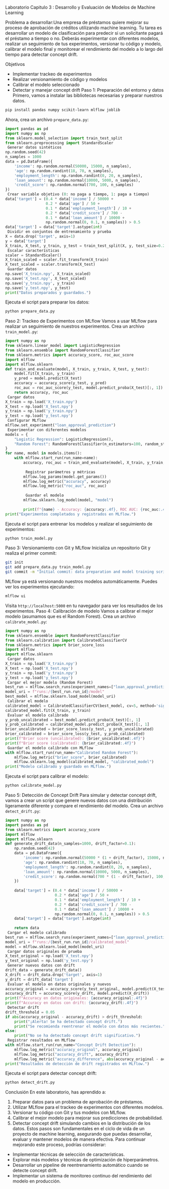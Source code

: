  Laboratorio Capitulo 3 : Desarrollo y Evaluación de Modelos de Machine Learning
 
Problema a desarrollar:Una empresa de préstamos quiere mejorar su proceso de aprobación de créditos utilizando machine learning. Tu tarea es desarrollar un modelo de clasificación para predecir si un solicitante pagará el préstamo a tiempo o no. Deberás experimentar con diferentes modelos, realizar un seguimiento de tus experimentos, versionar tu código y modelo, calibrar el modelo final y monitorear el rendimiento del modelo a lo largo del tiempo para detectar concept drift.

 Objetivos
- Implementar trackeo de experimentos
- Realizar versionamiento de código y modelos
- Calibrar el modelo seleccionado
- Detectar y manejar concept drift
 Paso 1: Preparación del entorno y datos
Primero, vamos a instalar las bibliotecas necesarias y preparar nuestros datos.
```bash
pip install pandas numpy scikit-learn mlflow joblib
```
Ahora, crea un archivo `prepare_data.py`:
```python
import pandas as pd
import numpy as np
from sklearn.model_selection import train_test_split
from sklearn.preprocessing import StandardScaler
 Generar datos sintéticos
np.random.seed(42)
n_samples = 1000
data = pd.DataFrame({
    'income': np.random.normal(50000, 15000, n_samples),
    'age': np.random.randint(18, 70, n_samples),
    'employment_length': np.random.randint(0, 20, n_samples),
    'loan_amount': np.random.normal(10000, 5000, n_samples),
    'credit_score': np.random.normal(700, 100, n_samples)
})
 Crear variable objetivo (0: no paga a tiempo, 1: paga a tiempo)
data['target'] = (0.4 * data['income'] / 50000 +
                  0.2 * data['age'] / 50 +
                  0.1 * data['employment_length'] / 10 +
                  0.2 * data['credit_score'] / 700 -
                  0.1 * data['loan_amount'] / 10000 +
                  np.random.normal(0, 0.1, n_samples)) > 0.5
data['target'] = data['target'].astype(int)
 Dividir en conjuntos de entrenamiento y prueba
X = data.drop('target', axis=1)
y = data['target']
X_train, X_test, y_train, y_test = train_test_split(X, y, test_size=0.2, random_state=42)
 Escalar características
scaler = StandardScaler()
X_train_scaled = scaler.fit_transform(X_train)
X_test_scaled = scaler.transform(X_test)
 Guardar datos
np.save('X_train.npy', X_train_scaled)
np.save('X_test.npy', X_test_scaled)
np.save('y_train.npy', y_train)
np.save('y_test.npy', y_test)
print("Datos preparados y guardados.")
```
Ejecuta el script para preparar los datos:
```bash
python prepare_data.py
```
 Paso 2: Trackeo de Experimentos con MLflow
Vamos a usar MLflow para realizar un seguimiento de nuestros experimentos. Crea un archivo `train_model.py`:
```python
import numpy as np
from sklearn.linear_model import LogisticRegression
from sklearn.ensemble import RandomForestClassifier
from sklearn.metrics import accuracy_score, roc_auc_score
import mlflow
import mlflow.sklearn
def train_and_evaluate(model, X_train, y_train, X_test, y_test):
    model.fit(X_train, y_train)
    y_pred = model.predict(X_test)
    accuracy = accuracy_score(y_test, y_pred)
    roc_auc = roc_auc_score(y_test, model.predict_proba(X_test)[:, 1])
    return accuracy, roc_auc
 Cargar datos
X_train = np.load('X_train.npy')
X_test = np.load('X_test.npy')
y_train = np.load('y_train.npy')
y_test = np.load('y_test.npy')
 Configurar MLflow
mlflow.set_experiment("loan_approval_prediction")
 Experimentar con diferentes modelos
models = {
    "Logistic Regression": LogisticRegression(),
    "Random Forest": RandomForestClassifier(n_estimators=100, random_state=42)
}
for name, model in models.items():
    with mlflow.start_run(run_name=name):
        accuracy, roc_auc = train_and_evaluate(model, X_train, y_train, X_test, y_test)
        
         Registrar parámetros y métricas
        mlflow.log_params(model.get_params())
        mlflow.log_metric("accuracy", accuracy)
        mlflow.log_metric("roc_auc", roc_auc)
        
         Guardar el modelo
        mlflow.sklearn.log_model(model, "model")
        
        print(f"{name} - Accuracy: {accuracy:.4f}, ROC AUC: {roc_auc:.4f}")
print("Experimentos completados y registrados en MLflow.")
```
Ejecuta el script para entrenar los modelos y realizar el seguimiento de experimentos:
```bash
python train_model.py
```
 Paso 3: Versionamiento con Git y MLflow
Inicializa un repositorio Git y realiza el primer commit:
```bash
git init
git add prepare_data.py train_model.py
git commit -m "Initial commit: data preparation and model training scripts"
```
MLflow ya está versionando nuestros modelos automáticamente. Puedes ver los experimentos ejecutando:
```bash
mlflow ui
```
Visita `http://localhost:5000` en tu navegador para ver los resultados de los experimentos.
 Paso 4: Calibración de modelo
Vamos a calibrar el mejor modelo (asumamos que es el Random Forest). Crea un archivo `calibrate_model.py`:
```python
import numpy as np
from sklearn.ensemble import RandomForestClassifier
from sklearn.calibration import CalibratedClassifierCV
from sklearn.metrics import brier_score_loss
import mlflow
import mlflow.sklearn
 Cargar datos
X_train = np.load('X_train.npy')
X_test = np.load('X_test.npy')
y_train = np.load('y_train.npy')
y_test = np.load('y_test.npy')
 Cargar el mejor modelo (Random Forest)
best_run = mlflow.search_runs(experiment_names=["loan_approval_prediction"]).iloc[0]
model_uri = f"runs:/{best_run.run_id}/model"
best_model = mlflow.sklearn.load_model(model_uri)
 Calibrar el modelo
calibrated_model = CalibratedClassifierCV(best_model, cv=5, method='sigmoid')
calibrated_model.fit(X_train, y_train)
 Evaluar el modelo calibrado
y_prob_uncalibrated = best_model.predict_proba(X_test)[:, 1]
y_prob_calibrated = calibrated_model.predict_proba(X_test)[:, 1]
brier_uncalibrated = brier_score_loss(y_test, y_prob_uncalibrated)
brier_calibrated = brier_score_loss(y_test, y_prob_calibrated)
print(f"Brier score (uncalibrated): {brier_uncalibrated:.4f}")
print(f"Brier score (calibrated): {brier_calibrated:.4f}")
 Guardar el modelo calibrado con MLflow
with mlflow.start_run(run_name="Calibrated Random Forest"):
    mlflow.log_metric("brier_score", brier_calibrated)
    mlflow.sklearn.log_model(calibrated_model, "calibrated_model")
print("Modelo calibrado y guardado en MLflow.")
```
Ejecuta el script para calibrar el modelo:
```bash
python calibrate_model.py
```
 Paso 5: Detección de Concept Drift
Para simular y detectar concept drift, vamos a crear un script que genere nuevos datos con una distribución ligeramente diferente y compare el rendimiento del modelo. Crea un archivo `detect_drift.py`:
```python
import numpy as np
import pandas as pd
from sklearn.metrics import accuracy_score
import mlflow
import mlflow.sklearn
def generate_drift_data(n_samples=1000, drift_factor=0.1):
    np.random.seed(42)
    data = pd.DataFrame({
        'income': np.random.normal(50000 * (1 + drift_factor), 15000, n_samples),
        'age': np.random.randint(18, 70, n_samples),
        'employment_length': np.random.randint(0, 20, n_samples),
        'loan_amount': np.random.normal(10000, 5000, n_samples),
        'credit_score': np.random.normal(700 * (1 - drift_factor), 100, n_samples)
    })
    
    data['target'] = (0.4 * data['income'] / 50000 +
                      0.2 * data['age'] / 50 +
                      0.1 * data['employment_length'] / 10 +
                      0.2 * data['credit_score'] / 700 -
                      0.1 * data['loan_amount'] / 10000 +
                      np.random.normal(0, 0.1, n_samples)) > 0.5
    data['target'] = data['target'].astype(int)
    
    return data
 Cargar el modelo calibrado
best_run = mlflow.search_runs(experiment_names=["loan_approval_prediction"]).iloc[0]
model_uri = f"runs:/{best_run.run_id}/calibrated_model"
model = mlflow.sklearn.load_model(model_uri)
 Cargar datos originales de prueba
X_test_original = np.load('X_test.npy')
y_test_original = np.load('y_test.npy')
 Generar nuevos datos con drift
drift_data = generate_drift_data()
X_drift = drift_data.drop('target', axis=1)
y_drift = drift_data['target']
 Evaluar el modelo en datos originales y nuevos
accuracy_original = accuracy_score(y_test_original, model.predict(X_test_original))
accuracy_drift = accuracy_score(y_drift, model.predict(X_drift))
print(f"Accuracy en datos originales: {accuracy_original:.4f}")
print(f"Accuracy en datos con drift: {accuracy_drift:.4f}")
 Detectar drift
drift_threshold = 0.05
if abs(accuracy_original - accuracy_drift) > drift_threshold:
    print("¡Alerta! Se ha detectado concept drift.")
    print("Se recomienda reentrenar el modelo con datos más recientes.")
else:
    print("No se ha detectado concept drift significativo.")
 Registrar resultados en MLflow
with mlflow.start_run(run_name="Concept Drift Detection"):
    mlflow.log_metric("accuracy_original", accuracy_original)
    mlflow.log_metric("accuracy_drift", accuracy_drift)
    mlflow.log_metric("accuracy_difference", abs(accuracy_original - accuracy_drift))
print("Resultados de detección de drift registrados en MLflow.")
```
Ejecuta el script para detectar concept drift:
```bash
python detect_drift.py
```
 Conclusión
En este laboratorio, has aprendido a:
1. Preparar datos para un problema de aprobación de préstamos.
2. Utilizar MLflow para el trackeo de experimentos con diferentes modelos.
3. Versionar tu código con Git y tus modelos con MLflow.
4. Calibrar el mejor modelo para mejorar sus predicciones de probabilidad.
5. Detectar concept drift simulando cambios en la distribución de los datos.
Estos pasos son fundamentales en el ciclo de vida de un proyecto de machine learning, asegurando que puedas desarrollar, evaluar y mantener modelos de manera efectiva.
Para continuar mejorando este proceso, podrías considerar:
- Implementar técnicas de selección de características.
- Explorar más modelos y técnicas de optimización de hiperparámetros.
- Desarrollar un pipeline de reentrenamiento automático cuando se detecte concept drift.
- Implementar un sistema de monitoreo continuo del rendimiento del modelo en producción.


